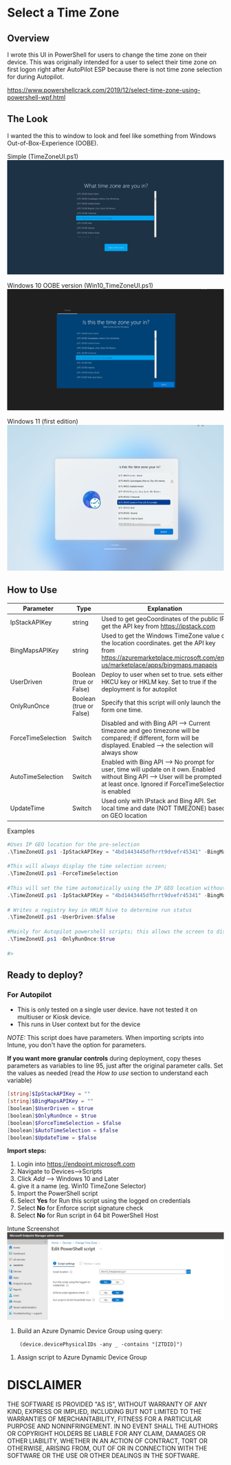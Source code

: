 # Select a Time Zone

## Overview

I wrote this UI in PowerShell for users to change the time zone on their device. This was originally intended for a user to select their time zone on first logon right after AutoPilot ESP because there is not time zone selection for during Autopilot.

<https://www.powershellcrack.com/2019/12/select-time-zone-using-powershell-wpf.html>
## The Look

I wanted the this to window to look and feel like something from Windows Out-of-Box-Experience (OOBE).

Simple (TimeZoneUI.ps1)
![Simple Selector screenshot](.images/original.PNG)

Windows 10 OOBE version (Win10_TimeZoneUI.ps1)
![Windows 10 OOBE screenshot](.images/win10_version.png)

Windows 11 (first edition)
![Windows 11 OOBE screenshot](.images/win11_version.png)

## How to Use

Parameter | Type| Explanation | Requirements
-- | -- | -- | --
IpStackAPIKey | string |  Used to get geoCoordinates of the public IP. get the API key from <https://ipstack.com>
BingMapsAPIKey | string |  Used to get the Windows TimeZone value of the location coordinates. get the API key from https://azuremarketplace.microsoft.com/en-us/marketplace/apps/bingmaps.mapapis
UserDriven | Boolean (true or False) | Deploy to user when set to true. sets either HKCU key or HKLM key. Set to true if the deployment is for autopilot | Permission required for HKLM
OnlyRunOnce | Boolean (true or False) |  Specify that this script will only launch the form one time.
ForceTimeSelection | Switch | Disabled and with Bing API --> Current timezone and geo timezone will be compared; if different, form will be displayed. Enabled --> the selection will always show
AutoTimeSelection | Switch | Enabled with Bing API --> No prompt for user, time will update on it own. Enabled without Bing API --> User will be prompted at least once. Ignored if ForceTimeSelection is enabled
UpdateTime | Switch | Used only with IPstack and Bing API. Set local time and date (NOT TIMEZONE) based on GEO location | Requires administrative permissions

Examples
```powershell
#Uses IP GEO location for the pre-selection
.\TimeZoneUI.ps1 -IpStackAPIKey = "4bd1443445dfhrrt9dvefr45341" -BingMapsAPIKey = "Bh53uNUOwg71czosmd73hKfdHf465ddfhrtpiohvknlkewufjf4-d" -Verbose

#This will always display the time selection screen;
.\TimeZoneUI.ps1 -ForceTimeSelection

#This will set the time automatically using the IP GEO location without prompting user.
.\TimeZoneUI.ps1 -IpStackAPIKey = "4bd1443445dfhrrt9dvefr45341" -BingMapsAPIKey = "Bh53uNUOwg71czosmd73hKfdHf465ddfhrtpiohvknlkewufjf4-d" -AutoTimeSelection -UpdateTime

# Writes a registry key in HKLM hive to determine run status
.\TimeZoneUI.ps1 -UserDriven:$false

#Mainly for Autopilot powershell scripts; this allows the screen to display one time after ESP is completed.
.\TimeZoneUI.ps1 -OnlyRunOnce:$true

#>
```

## Ready to deploy?

### For Autopilot

- This is only tested on a single user device. have not tested it on multiuser or Kiosk device.
- This runs in User context but for the device

_NOTE:_ This script does have parameters. When importing scripts into Intune, you don't have the option for parameters. 

**If you want more granular controls** during deployment, copy theses parameters as variables to line 95, just after the original parameter calls. Set the values as needed (read the _How to use_ section to understand each variable)

```powershell
[string]$IpStackAPIKey = ""
[string]$BingMapsAPIKey = ""
[boolean]$UserDriven = $true
[boolean]$OnlyRunOnce = $true
[boolean]$ForceTimeSelection = $false
[boolean]$AutoTimeSelection = $false
[boolean]$UpdateTime = $false
```

**Import steps:**
1. Login into <https://endpoint.microsoft.com>
1. Navigate to Devices-->Scripts
1. Click _Add_ --> Windows 10 and Later
1. give it a name (eg. Win10 TimeZone Selector)
1. Import the PowerShell script
1. Select **Yes** for Run this script using the logged on credentials
1. Select **No** for Enforce script signature check
1. Select **No** for Run script in 64 bit PowerShell Host

Intune Screenshot
![Intune Screenshot](.images/intune_scripts_screenshot.jpg)


1. Build an Azure Dynamic Device Group using query:

```kusto
    (device.devicePhysicalIDs -any _ -contains "[ZTDID]")
```


1. Assign script to Azure Dynamic Device Group


# DISCLAIMER

THE SOFTWARE IS PROVIDED "AS IS", WITHOUT WARRANTY OF ANY KIND, EXPRESS
OR IMPLIED, INCLUDING BUT NOT LIMITED TO THE WARRANTIES OF MERCHANTABILITY,
FITNESS FOR A PARTICULAR PURPOSE AND NONINFRINGEMENT. IN NO EVENT SHALL THE
AUTHORS OR COPYRIGHT HOLDERS BE LIABLE FOR ANY CLAIM, DAMAGES OR OTHER
LIABILITY, WHETHER IN AN ACTION OF CONTRACT, TORT OR OTHERWISE, ARISING
FROM, OUT OF OR IN CONNECTION WITH THE SOFTWARE OR THE USE OR OTHER
DEALINGS IN THE SOFTWARE.

